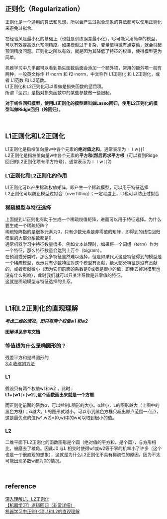 ## 正则化（Regularization）
正则化是一个通用的算法和思想，所以会产生过拟合现象的算法都可以使用正则化来避免过拟合。

在经验风险最小化的基础上（也就是训练误差最小化），尽可能采用简单的模型，可以有效提高泛化预测精度。如果模型过于复杂，变量值稍微有点变动，就会引起预测精度问题。正则化之所以有效，就是因为其降低了特征的权重，使得模型更为简单。

机器学习中几乎都可以看到损失函数后面会添加一个额外项，常用的额外项一般有两种，一般英文称作 ℓ1-norm 和 ℓ2-norm，中文称作 L1正则化 和 L2正则化，或者 L1范数 和 L2范数。  
L1正则化和L2正则化可以看做是损失函数的惩罚项。  
所谓『惩罚』是指对损失函数中的某些参数做一些限制。  

**对于线性回归模型，使用L1正则化的模型建叫做Lasso回归，使用L2正则化的模型叫做Ridge回归（岭回归）**。  

&nbsp;
## L1正则化和L2正则化
L1正则化是指权值向量w中各个元素的**绝对值之和**，通常表示为∣∣w∣∣1  
L2正则化是指权值向量w中各个元素的**平方和(然后再求平方根**（可以看到Ridge回归的L2正则化项有平方符号），通常表示为∣∣w∣∣2)
### L1正则化和L2正则化的作用
L1正则化可以产生稀疏权值矩阵，即产生一个稀疏模型，可以用于特征选择  
L2正则化可以防止模型过拟合（overfitting）；一定程度上，L1也可以防止过拟合  
### 稀疏模型与特征选择
上面提到L1正则化有助于生成一个稀疏权值矩阵，进而可以用于特征选择。为什么要生成一个稀疏矩阵？  
稀疏矩阵指的是很多元素为0，只有少数元素是非零值的矩阵，即得到的线性回归模型的大部分系数都是0.   
通常机器学习中特征数量很多，例如文本处理时，如果将一个词组（term）作为一个特征，那么特征数量会达到上万个（bigram）。  
在预测或分类时，那么多特征显然难以选择，但是如果代入这些特征得到的模型是一个稀疏模型，表示只有少数特征对这个模型有贡献，绝大部分特征是没有贡献的，或者贡献微小（因为它们前面的系数是0或者是很小的值，即使去掉对模型也没有什么影响），此时我们就可以只关注系数是非零值的特征。  
这就是稀疏模型与特征选择的关系。

&nbsp;
## L1和L2正则化的直观理解
***考虑二维的情况，即只有两个权值w1 和w2***      

**图解详见参考文档**   

### 等值线为什么是椭圆形的？
残差平方和是椭圆形的  
[3.4 收缩的方法](https://esl.hohoweiya.xyz/03-Linear-Methods-for-Regression/3.4-Shrinkage-Methods/index.html)

### L1
假设只有两个权值w1和w2 ，此时 :  
**L1=∣w1∣+∣w2∣,这个函数画出来就是一个方框**.   

而正则化前面的系数α，可以控制L图形的大小。α越小，L的图形越大（上图中的黑色方框）；α越大，L的图形就越小，可以小到黑色方框只超出原点范围一点点，这是最优点的值(w1,w2)=(0,w)中的w可以取到很小的值。

### L2
二维平面下L2正则化的函数图形是个圆（绝对值的平方和，是个圆），与方形相比，被磨去了棱角。因此J0 与L 相交时使得w1或w2等于零的机率小了许多（这个也是一个很直观的想象），这就是为什么L2正则化不具有稀疏性的原因，因为不太可能出现多数w都为0的情况。

&nbsp;
## reference
[深入理解L1、L2正则化](https://zhuanlan.zhihu.com/p/29360425)   
[【机器学习】逻辑回归（非常详细）](https://zhuanlan.zhihu.com/p/74874291)    
[机器学习中正则化项L1和L2的直观理解](https://blog.csdn.net/jinping_shi/article/details/52433975)

